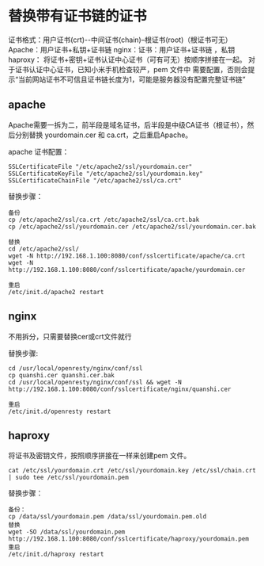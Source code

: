 # 替换带有证书链的证书

证书格式：用户证书(crt)--中间证书(chain)–根证书(root)（根证书可无）
Apache：用户证书+私钥+证书链
nginx：证书：用户证书+证书链 ，私钥
haproxy： 将证书+密钥+证书认证中心证书（可有可无）按顺序拼接在一起。
对于证书认证中心证书，已知小米手机检查较严，pem 文件中 需要配置，否则会提示“当前网站证书不可信且证书链长度为1，可能是服务器没有配置完整证书链”


## apache

Apache需要一拆为二，前半段是域名证书，后半段是中级CA证书（根证书），然后分别替换 yourdomain.cer 和 ca.crt，之后重启Apache。 

apache 证书配置：

```
SSLCertificateFile "/etc/apache2/ssl/yourdomain.cer"
SSLCertificateKeyFile "/etc/apache2/ssl/yourdomain.key"
SSLCertificateChainFile "/etc/apache2/ssl/ca.crt"
```

替换步骤：

```
备份
cp /etc/apache2/ssl/ca.crt /etc/apache2/ssl/ca.crt.bak
cp /etc/apache2/ssl/yourdomain.cer /etc/apache2/ssl/yourdomain.cer.bak

替换
cd /etc/apache2/ssl/
wget -N http://192.168.1.100:8080/conf/sslcertificate/apache/ca.crt
wget -N http://192.168.1.100:8080/conf/sslcertificate/apache/yourdomain.cer

重启
/etc/init.d/apache2 restart
```


## nginx

不用拆分，只需要替换cer或crt文件就行

替换步骤:

```
cd /usr/local/openresty/nginx/conf/ssl
cp quanshi.cer quanshi.cer.bak
cd /usr/local/openresty/nginx/conf/ssl && wget -N http://192.168.1.100:8080/conf/sslcertificate/nginx/quanshi.cer

重启
/etc/init.d/openresty restart
```

## haproxy

将证书及密钥文件，按照顺序拼接在一样来创建pem 文件。

```shell
cat /etc/ssl/yourdomain.crt /etc/ssl/yourdomain.key /etc/ssl/chain.crt | sudo tee /etc/ssl/yourdomain.pem
```

替换步骤：

```
备份：
cp /data/ssl/yourdomain.pem /data/ssl/yourdomain.pem.old
替换
wget -SO /data/ssl/yourdomain.pem http://192.168.1.100:8080/conf/sslcertificate/haproxy/yourdomain.pem
重启
/etc/init.d/haproxy restart
```
